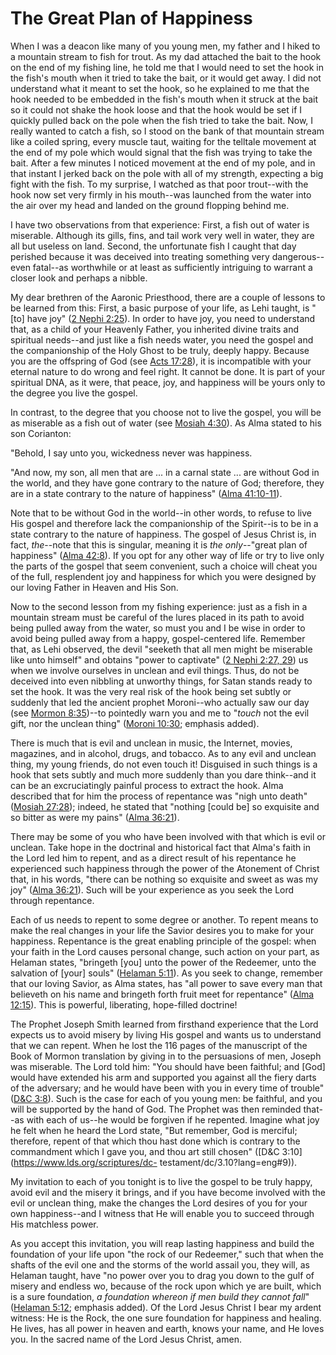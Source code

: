 # The Great Plan of Happiness

When I was a deacon like many of you young men, my father and I hiked to a
mountain stream to fish for trout. As my dad attached the bait to the hook on
the end of my fishing line, he told me that I would need to set the hook in
the fish's mouth when it tried to take the bait, or it would get away. I did
not understand what it meant to set the hook, so he explained to me that the
hook needed to be embedded in the fish's mouth when it struck at the bait so
it could not shake the hook loose and that the hook would be set if I quickly
pulled back on the pole when the fish tried to take the bait. Now, I really
wanted to catch a fish, so I stood on the bank of that mountain stream like a
coiled spring, every muscle taut, waiting for the telltale movement at the end
of my pole which would signal that the fish was trying to take the bait. After
a few minutes I noticed movement at the end of my pole, and in that instant I
jerked back on the pole with all of my strength, expecting a big fight with
the fish. To my surprise, I watched as that poor trout--with the hook now set
very firmly in his mouth--was launched from the water into the air over my
head and landed on the ground flopping behind me.

I have two observations from that experience: First, a fish out of water is
miserable. Although its gills, fins, and tail work very well in water, they
are all but useless on land. Second, the unfortunate fish I caught that day
perished because it was deceived into treating something very dangerous--even
fatal--as worthwhile or at least as sufficiently intriguing to warrant a
closer look and perhaps a nibble.

My dear brethren of the Aaronic Priesthood, there are a couple of lessons to
be learned from this: First, a basic purpose of your life, as Lehi taught, is
"[to] have joy" ([2 Nephi
2:25](https://www.lds.org/scriptures/bofm/2-ne/2.25?lang=eng#24)). In order to
have joy, you need to understand that, as a child of your Heavenly Father, you
inherited divine traits and spiritual needs--and just like a fish needs water,
you need the gospel and the companionship of the Holy Ghost to be truly,
deeply happy. Because you are the offspring of God (see [Acts
17:28](https://www.lds.org/scriptures/nt/acts/17.28?lang=eng#27)), it is
incompatible with your eternal nature to do wrong and feel right. It cannot be
done. It is part of your spiritual DNA, as it were, that peace, joy, and
happiness will be yours only to the degree you live the gospel.

In contrast, to the degree that you choose not to live the gospel, you will be
as miserable as a fish out of water (see [Mosiah
4:30](https://www.lds.org/scriptures/bofm/mosiah/4.30?lang=eng#29)). As Alma
stated to his son Corianton:

"Behold, I say unto you, wickedness never was happiness.

"And now, my son, all men that are ... in a carnal state ... are without God in
the world, and they have gone contrary to the nature of God; therefore, they
are in a state contrary to the nature of happiness" ([Alma
41:10-11](https://www.lds.org/scriptures/bofm/alma/41.10-11?lang=eng#9)).

Note that to be without God in the world--in other words, to refuse to live
His gospel and therefore lack the companionship of the Spirit--is to be in a
state contrary to the nature of happiness. The gospel of Jesus Christ is, in
fact, _the_--note that this is singular, meaning it is _the only_--"great plan
of happiness" ([Alma
42:8](https://www.lds.org/scriptures/bofm/alma/42.8?lang=eng#7)). If you opt
for any other way of life or try to live only the parts of the gospel that
seem convenient, such a choice will cheat you of the full, resplendent joy and
happiness for which you were designed by our loving Father in Heaven and His
Son.

Now to the second lesson from my fishing experience: just as a fish in a
mountain stream must be careful of the lures placed in its path to avoid being
pulled away from the water, so must you and I be wise in order to avoid being
pulled away from a happy, gospel-centered life. Remember that, as Lehi
observed, the devil "seeketh that all men might be miserable like unto
himself" and obtains "power to captivate" ([2 Nephi 2:27,
29](https://www.lds.org/scriptures/bofm/2-ne/2.27%2C29?lang=eng#26)) us when
we involve ourselves in unclean and evil things. Thus, do not be deceived into
even nibbling at unworthy things, for Satan stands ready to set the hook. It
was the very real risk of the hook being set subtly or suddenly that led the
ancient prophet Moroni--who actually saw our day (see [Mormon
8:35](https://www.lds.org/scriptures/bofm/morm/8.35?lang=eng#34))--to
pointedly warn you and me to "_touch_ not the evil gift, nor the unclean
thing" ([Moroni
10:30](https://www.lds.org/scriptures/bofm/moro/10.30?lang=eng#29); emphasis
added).

There is much that is evil and unclean in music, the Internet, movies,
magazines, and in alcohol, drugs, and tobacco. As to any evil and unclean
thing, my young friends, do not even touch it! Disguised in such things is a
hook that sets subtly and much more suddenly than you dare think--and it can
be an excruciatingly painful process to extract the hook. Alma described that
for him the process of repentance was "nigh unto death" ([Mosiah
27:28](https://www.lds.org/scriptures/bofm/mosiah/27.28?lang=eng#27)); indeed,
he stated that "nothing [could be] so exquisite and so bitter as were my
pains" ([Alma
36:21](https://www.lds.org/scriptures/bofm/alma/36.21?lang=eng#20)).

There may be some of you who have been involved with that which is evil or
unclean. Take hope in the doctrinal and historical fact that Alma's faith in
the Lord led him to repent, and as a direct result of his repentance he
experienced such happiness through the power of the Atonement of Christ that,
in his words, "there can be nothing so exquisite and sweet as was my joy"
([Alma 36:21](https://www.lds.org/scriptures/bofm/alma/36.21?lang=eng#20)).
Such will be your experience as you seek the Lord through repentance.

Each of us needs to repent to some degree or another. To repent means to make
the real changes in your life the Savior desires you to make for your
happiness. Repentance is the great enabling principle of the gospel: when your
faith in the Lord causes personal change, such action on your part, as Helaman
states, "bringeth [you] unto the power of the Redeemer, unto the salvation of
[your] souls" ([Helaman
5:11](https://www.lds.org/scriptures/bofm/hel/5.11?lang=eng#10)). As you seek
to change, remember that our loving Savior, as Alma states, has "all power to
save every man that believeth on his name and bringeth forth fruit meet for
repentance" ([Alma
12:15](https://www.lds.org/scriptures/bofm/alma/12.15?lang=eng#14)). This is
powerful, liberating, hope-filled doctrine!

The Prophet Joseph Smith learned from firsthand experience that the Lord
expects us to avoid misery by living His gospel and wants us to understand
that we can repent. When he lost the 116 pages of the manuscript of the Book
of Mormon translation by giving in to the persuasions of men, Joseph was
miserable. The Lord told him: "You should have been faithful; and [God] would
have extended his arm and supported you against all the fiery darts of the
adversary; and he would have been with you in every time of trouble" ([D&amp;C
3:8](https://www.lds.org/scriptures/dc-testament/dc/3.8?lang=eng#7)). Such is
the case for each of you young men: be faithful, and you will be supported by
the hand of God. The Prophet was then reminded that--as with each of us--he
would be forgiven if he repented. Imagine what joy he felt when he heard the
Lord state, "But remember, God is merciful; therefore, repent of that which
thou hast done which is contrary to the commandment which I gave you, and thou
art still chosen" ([D&amp;C 3:10](https://www.lds.org/scriptures/dc-
testament/dc/3.10?lang=eng#9)).

My invitation to each of you tonight is to live the gospel to be truly happy,
avoid evil and the misery it brings, and if you have become involved with the
evil or unclean thing, make the changes the Lord desires of you for your own
happiness--and I witness that He will enable you to succeed through His
matchless power.

As you accept this invitation, you will reap lasting happiness and build the
foundation of your life upon "the rock of our Redeemer," such that when the
shafts of the evil one and the storms of the world assail you, they will, as
Helaman taught, have "no power over you to drag you down to the gulf of misery
and endless wo, because of the rock upon which ye are built, which is a sure
foundation, _a foundation whereon if men build they cannot fall_" ([Helaman
5:12](https://www.lds.org/scriptures/bofm/hel/5.12?lang=eng#11); emphasis
added). Of the Lord Jesus Christ I bear my ardent witness: He is the Rock, the
one sure foundation for happiness and healing. He lives, has all power in
heaven and earth, knows your name, and He loves you. In the sacred name of the
Lord Jesus Christ, amen.

